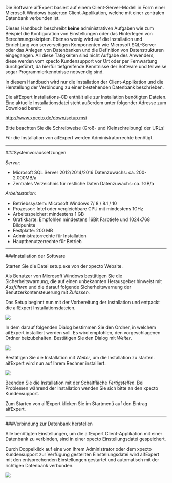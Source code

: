 Die Software aifExpert basiert auf einem Client-Server-Modell in Form einer Microsoft Windows basierten Client-Applikation, welche mit einer zentralen Datenbank verbunden ist. 

Dieses Handbuch beschreibt **keine** administrativen Aufgaben wie zum Beispiel die Konfiguration von Einstellungen oder das Hinterlegen von Berechnungsskripten. Ebenso wenig wird auf die Installation und Einrichtung von serverseitigen Komponenten wie Microsoft SQL-Server oder das Anlegen von Datenbanken und die Definition von Datenstrukturen eingegangen. All diese Tätigkeiten sind nicht Aufgabe des Anwenders, diese werden vom xpecto Kundensupport vor Ort oder per Fernwartung durchgeführt, da hierfür tiefgreifende Kenntnisse der Software und teilweise sogar Programmierkenntnisse notwendig sind. 

In diesem Handbuch wird nur die Installation der Client-Applikation und die Herstellung der Verbindung zu einer bestehenden Datenbank beschrieben. 

Die aifExpert Installations-CD enthält alle zur Installation benötigten Dateien. Eine aktuelle Installationsdatei steht außerdem unter folgender Adresse zum Download bereit:

http://www.xpecto.de/down/setup.msi

Bitte beachten Sie die Schreibweise (Groß- und Kleinschreibung) der URLs!

Für die Installation von aifExpert werden Administratorrechte benötigt.


----------


###Systemvoraussetzungen


*Server:*

 - Microsoft SQL Server 2012/2014/2016 Datenzuwachs: ca. 200-2.000MB/a
 - Zentrales Verzeichnis für restliche Daten Datenzuwachs: ca. 1GB/a

*Arbeitsstation:*

 - Betriebssystem: Microsoft Windows 7/ 8 / 8.1 / 10
 - Prozessor: Intel oder vergleichbare CPU mit mindestens 1GHz
 - Arbeitsspeicher: mindestens 1 GB
 - Grafikkarte: Empfohlen mindestens 16Bit Farbtiefe und 1024x768 Bildpunkte
 - Festplatte: 200 MB
 - Administratorrechte für Installation
 - Hauptbenutzerrechte für Betrieb


----------

###Installation der Software


Starten Sie die Datei setup.exe von der xpecto Website.

Als Benutzer von Microsoft Windows bestätigen Sie die Sicherheitswarnung, die auf einen unbekannten Herausgeber hinweist mit	*Ausführen* und die darauf folgende Sicherheitswarnung der Benutzerkontensteuerung mit *Zulassen.*

Das Setup beginnt nun mit der Vorbereitung der Installation und entpackt die aifExpert Installationsdateien.

![](http://xpecto.github.io/docs/img/img_1430135544227.png)


In dem darauf folgenden Dialog bestimmen Sie den Ordner, in welchem  aifExpert installiert werden soll. Es wird empfohlen, den vorgeschlagenen Ordner beizubehalten. Bestätigen Sie den Dialog mit *Weiter*.

![](http://xpecto.github.io/docs/img/img_1430134632060.png)


Bestätigen Sie die Installation mit *Weiter*, um die Installation zu starten. aifExpert wird nun auf Ihrem Rechner installiert. 

![](http://xpecto.github.io/docs/img/img_1430134674440.png)


Beenden Sie die Installation mit der Schaltfläche *Fertigstellen.* Bei Problemen während der Installation wenden Sie sich bitte an den xpecto Kundensupport.

Zum Starten von aifExpert klicken Sie im Startmenü auf den Eintrag aifExpert.


----------

###Verbindung zur Datenbank herstellen


Alle benötigten Einstellungen, um die aifExpert Client-Applikation mit einer Datenbank zu verbinden, sind in einer xpecto Einstellungsdatei gespeichert.

Durch Doppelklick auf eine von Ihrem Administrator oder dem xpecto Kundensupport zur Verfügung gestellten Einstellungsdatei wird aifExpert mit den entsprechenden Einstellungen gestartet und automatisch mit der richtigen Datenbank verbunden.

![](http://xpecto.github.io/docs/img/img_1437996071744.png)


